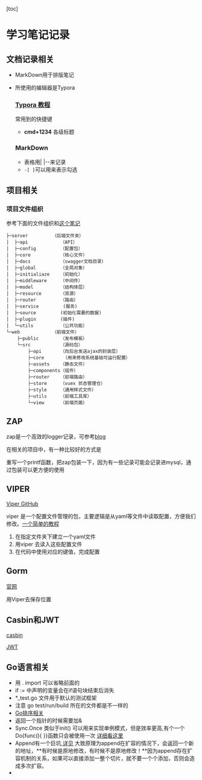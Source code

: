 [toc]



# 学习笔记记录

## 文档记录相关

- MarkDown用于排版笔记

- 所使用的编辑器是Typora     

  ### [Typora 教程](https://zhuanlan.zhihu.com/p/293557841)

  常用到的快捷键

  - **cmd+1234**      各级标题
  ### MarkDown
  - 表格用| |--来记录
  - ```-[ ]```可以用来表示勾选

## 项目相关

### 项目文件组织

参考下面的文件组织和[这个笔记](https://www.jianshu.com/p/92919004293d)

    ├─server         （后端文件夹）
    │  ├─api            （API）
    │  ├─config         （配置包）
    │  ├─core           （核心文件）
    │  ├─docs           （swagger文档目录）
    │  ├─global         （全局对象）
    │  ├─initialiaze    （初始化）
    │  ├─middleware     （中间件）
    │  ├─model          （结构体层）
    │  ├─resource       （资源）
    │  ├─router         （路由）
    │  ├─service         (服务)
    │  ├─source         (初始化需要的数据)
    │  ├─plugin         (插件)
    │  └─utils          （公共功能）
    └─web            （前端文件）
        ├─public        （发布模板）
        └─src           （源码包）
            ├─api       （向后台发送ajax的封装层）
            ├─core       （用来修改系统基础可运行配置）
            ├─assets    （静态文件）
            ├─components（组件）
            ├─router    （前端路由）
            ├─store     （vuex 状态管理仓）
            ├─style     （通用样式文件）
            ├─utils     （前端工具库）
            └─view      （前端页面）







##  ZAP

zap是一个高效的logger记录，可参考[blog](https://www.liwenzhou.com/posts/Go/zap/)

在相关的项目中，有一种比较好的方式是

重写一个printf函数，把zap包装一下，因为有一些记录可能会记录进mysql，通过包装可以更方便的使用

## VIPER

[Viper GitHub](https://github.com/spf13/viper)

viper 是一个配置文件管理的包，主要逻辑是从yaml等文件中读取配置，方便我们修改。[一个简单的教程](https://www.liwenzhou.com/posts/Go/viper_tutorial/)

1. 在指定文件夹下建立一个yaml文件
2. 用viper 去读入这些配置文件
3. 在代码中使用对应的键值，完成配置

## Gorm

[官网](https://gorm.io/zh_CN/docs/connecting_to_the_database.html)

用Viper去保存位置



## Casbin和JWT

[casbin](https://github.com/casbin/casbin)

[JWT](https://github.com/pascaldekloe/jwt)




## Go语言相关

- 用 . import 可以省略前面的
- if := 中声明的变量会在if语句块结束后消失
- *_test.go 文件用于默认的测试框架
- 注意 go test/run/build 所在的文件都是不一样的 
- [Go排序相关](https://learnku.com/articles/38269)
- 返回一个指针的时候需要加&
- Sync.Once  类似于init() 可以用来实现单例模式，但是效率更高,有个一个Do{func(){ }}函数只会被使用一次 [详细看这里](https://geektutu.com/post/hpg-sync-once.html)
- Append有一个巨坑,[详见](https://segmentfault.com/a/1190000011016431) 大致原理为append在扩容的情况下，会返回一个新的地址，**有时候是原地修改，有时候不是原地修改！**因为append存在扩容机制的关系，如果可以直接添加一整个切片，就不要一个个添加，否则会造成多次扩容。
- 

